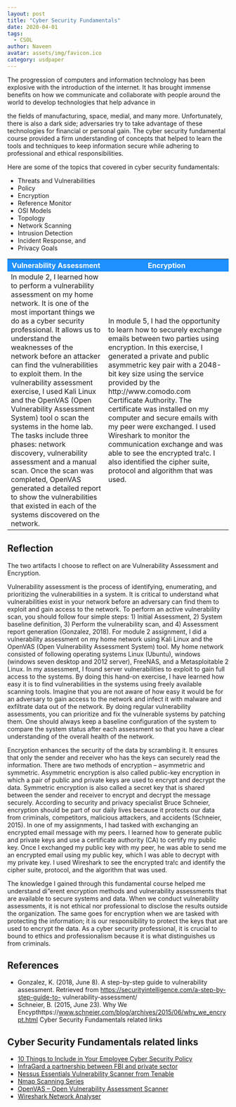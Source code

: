 ```yaml
---
layout: post
title: "Cyber Security Fundamentals"
date: 2020-04-01
tags:
  - CSOL
author: Naveen
avatar: assets/img/favicon.ico
category: usdpaper
---
```




The progression of computers and information technology has been explosive with the introduction of the internet. It has brought immense benefits on how we communicate and collaborate with people around the world to develop technologies that help advance in

the fields of manufacturing, space, medial, and many more. Unfortunately, there is also a dark side; adversaries try to take advantage of these technologies for financial or personal gain. The cyber security fundamental course provided a firm understanding of concepts that helped to learn the tools and techniques to keep information secure while adhering to professional and ethical responsibilities.

Here are some of the topics that covered in cyber security fundamentals:

- Threats and Vulnerabilities
- Policy
- Encryption
- Reference Monitor
- OSI Models
- Topology
- Network Scanning
- Intrusion Detection
- Incident Response, and
- Privacy Goals

<table> 
<tr style="background-color:DodgerBlue; color:white">
    <th> Vulnerability Assessment </th>
    <th> Encryption</th>
</tr> 
<tr style="text-align:left; vertical-align=top">
    <td style="text-align:left; vertical-align=top">
    In module 2, I learned how to perform a vulnerability assessment on my home network. It is one of the most important things we do as a cyber security professional. It allows us to understand the weaknesses of the network before an attacker can find the vulnerabilities to exploit them. In the vulnerability assessment exercise, I used Kali Linux and the OpenVAS (Open Vulnerability Assessment System) tool o scan the systems in the home lab. The tasks include three phases: network discovery, vulnerability assessment and a manual scan. Once the scan was completed, OpenVAS generated a detailed report to show the vulnerabilities that existed in each of the systems discovered on the network.
    </td>
   <td style="text-align:left; vertical-align=top">
    In module 5, I had the opportunity to learn how to securely exchange emails between two parties using encryption. In this exercise, I generated a private and public asymmetric key pair with a 2048-bit key size using the service provided by the http://www.comodo.com Certificate Authority. The certificate was installed on my computer and secure emails with my peer were exchanged. I used Wireshark to monitor the communication exchange and was able to see the encrypted tra!c. I also identified the cipher suite, protocol and algorithm that was used.
    </td>
</tr>
</table>

## Reflection

The two artifacts I choose to reflect on are Vulnerability Assessment and Encryption.

Vulnerability assessment is the process of identifying, enumerating, and prioritizing the vulnerabilities in a system. It is critical to understand what vulnerabilities exist in your network before an adversary can find them to exploit and gain access to the network. To perform an active vulnerability scan, you should follow four simple steps: 1) Initial Assessment, 2) System baseline definition, 3) Perform the vulnerability scan, and 4) Assessment report generation (Gonzalez, 2018). For module 2 assignment, I did a vulnerability assessment on my home network using Kali Linux and the OpenVAS (Open Vulnerability Assessment System) tool. My home network consisted of following operating systems Linux (Ubuntu), windows (windows seven desktop and 2012 server), FreeNAS, and a Metasploitable 2 Linux. In my assessment, I found server vulnerabilities to exploit to gain full access to the systems. By doing this hand-on exercise, I have learned how easy it is to find vulnerabilities in the systems using freely available scanning tools. Imagine that you are not aware of how easy it would be for an adversary to gain access to the network and infect it with malware and exfiltrate data out of the network. By doing regular vulnerability assessments, you can prioritize and fix the vulnerable systems by patching them. One should always keep a baseline configuration of the system to compare the system status after each assessment so that you have a clear understanding of the overall health of the network.

Encryption enhances the security of the data by scrambling it. It ensures that only the sender and receiver who has the keys can securely read the information. There are two methods of encryption – asymmetric and symmetric. Asymmetric encryption is also called public-key encryption in which a pair of public and private keys are used to encrypt and decrypt the data. Symmetric encryption is also called a secret key that is shared between the sender and receiver to encrypt and decrypt the message securely. According to security and privacy specialist Bruce Schneier, encryption should be part of our daily lives because it protects our data from criminals, competitors, malicious attackers, and accidents (Schneier, 2015). In one of my assignments, I had tasked with exchanging an encrypted email message with my peers. I learned how to generate public and private keys and use a certificate authority (CA) to certify my public key. Once I exchanged my public key with my peer, he was able to send me an encrypted email using my public key, which I was able to decrypt with my private key. I used Wireshark to see the encrypted tra!c and identify the cipher suite, protocol, and the algorithm that was used.

The knowledge I gained through this fundamental course helped me understand di”erent encryption methods and vulnerability assessments that are available to secure systems and data. When we conduct vulnerability assessments, it is not ethical nor professional to disclose the results outside the organization. The same goes for encryption when we are tasked with protecting the information; it is our responsibility to protect the keys that are used to encrypt the data. As a cyber security professional, it is crucial to bound to ethics and professionalism because it is what distinguishes us from criminals.

## References

- Gonzalez, K. (2018, June 8). A step-by-step guide to vulnerability assessment. Retrieved from https://securityintelligence.com/a-step-by-step-guide-to- vulnerability-assessment/
- Schneier, B. (2015, June 23). Why We Encypthttps://www.schneier.com/blog/archives/2015/06/why_we_encrypt.html
Cyber Security Fundamentals related links

## Cyber Security Fundamentals related links
- [10 Things to Include in Your Employee Cyber Security Policy](https://www.cysecops.com/wp-admin/post.php?post=315&action=edit)
- [InfraGard a partnership between FBI and private sector](https://www.infragard.org/)
- [Nessus Essentials Vulnerability Scanner from Tenable](https://www.tenable.com/products/nessus/nessus-essentials)
- [Nmap Scanning Series](http://opensourceforu.com/tag/advanced-nmap-series/)
- [OpenVAS – Open Vulnerability Assessment Scanner](https://openvas.org/)
- [Wireshark Network Analyser](https://www.wireshark.org/)
